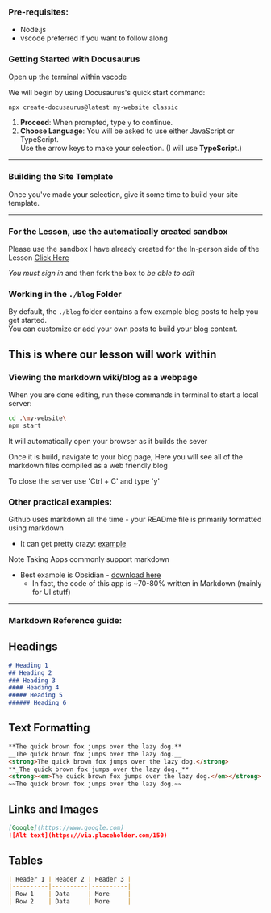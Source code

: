 ### Pre-requisites:
- Node.js
- vscode preferred if you want to follow along

### Getting Started with Docusaurus

Open up the terminal within vscode

We will begin by using Docusaurus's quick start command:  

```bash
npx create-docusaurus@latest my-website classic
```

1. **Proceed**: When prompted, type `y` to continue.  
2. **Choose Language**: You will be asked to use either JavaScript or TypeScript.  
   Use the arrow keys to make your selection. (I will use **TypeScript**.)

---

### Building the Site Template

Once you've made your selection, give it some time to build your site template.

---

### For the Lesson, use the automatically created sandbox

Please use the sandbox I have already created for the In-person side of the Lesson
[Click Here](https://codesandbox.io/p/devbox/priceless-dew-t8j3dt?workspaceId=ws_S4EegmuMtqu3jPpjvArW38)

*You must sign in* and then fork the box to *be able to edit*

### Working in the `./blog` Folder

By default, the `./blog` folder contains a few example blog posts to help you get started.  
You can customize or add your own posts to build your blog content.

This is where our lesson will work within
---

### Viewing the markdown wiki/blog as a webpage

When you are done editing, run these commands in terminal to start a local server:

```bash
cd .\my-website\
npm start
```

It will automatically open your browser as it builds the sever

Once it is build, navigate to your blog page, 
Here you will see all of the markdown files compiled as a web friendly blog

To close the server use 'Ctrl + C' and type 'y'

### Other practical examples:

Github uses markdown all the time - your READme file is primarily formatted using markdown
- It can get pretty crazy: [example](https://github.com/abhisheknaiidu/awesome-github-profile-readme)

Note Taking Apps commonly support markdown
- Best example is Obsidian - [download here](https://obsidian.md/download)
   - In fact, the code of this app is ~70-80% written in Markdown (mainly for UI stuff)

---
### Markdown Reference guide:

## Headings
```md
# Heading 1
## Heading 2
### Heading 3
#### Heading 4
##### Heading 5
###### Heading 6
```

## Text Formatting
```md
**The quick brown fox jumps over the lazy dog.**
__The quick brown fox jumps over the lazy dog.__
<strong>The quick brown fox jumps over the lazy dog.</strong>
**_The quick brown fox jumps over the lazy dog._**
<strong><em>The quick brown fox jumps over the lazy dog.</em></strong>
~~The quick brown fox jumps over the lazy dog.~~
```

## Links and Images
```md
[Google](https://www.google.com)
![Alt text](https://via.placeholder.com/150)
```

## Tables
```md
| Header 1 | Header 2 | Header 3 |
|----------|----------|----------|
| Row 1    | Data     | More     |
| Row 2    | Data     | More     |
```